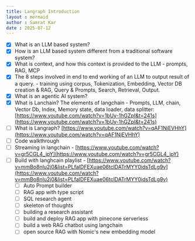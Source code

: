 ```yaml
---
title: Langraph Introduction
layout : mermaid
author : Samrat Kar
date : 2025-07-12
---
```


- [x] What is an LLM based system?
- [x] How is an LLM based system different from a traditional software system?
- [x] What is context, and how this context is provided to the LLM - prompts, RAG, MCP
- [x] The 8 steps involved in end to end working of an LLM to output result of a query. - training using corpus, Tokenization, Embedding, Vector DB creation & RAG, Query & Prompts, Search, Retrieval, Output.
- [x] What is an agentic AI system?
- [x] What is Lanchain? The elements of langchain - Prompts, LLM, chain, Vector Db, Index, Memory state, data loader, data splitter: [https://www.youtube.com/watch?v=1bUy-1hGZpI&t=241s](https://www.youtube.com/watch?v=1bUy-1hGZpI&t=241s)
- [ ] What is Langraph? [https://www.youtube.com/watch?v=qAF1NjEVHhY](https://www.youtube.com/watch?v=qAF1NjEVHhY)
- [ ] Code walkthrough
- [ ] Streaming in langchain - [https://www.youtube.com/watch?v=gr5CGL4_jpY](https://www.youtube.com/watch?v=gr5CGL4_jpY)
- [ ] Build with langhcain playlist - [https://www.youtube.com/watch?v=mmBo8nlu2j0&list=PLfaIDFEXuae06tclDATrMYY0idsTdLg9v](https://www.youtube.com/watch?v=mmBo8nlu2j0&list=PLfaIDFEXuae06tclDATrMYY0idsTdLg9v)
  - [ ] Auto Prompt builder 
  - [ ] RAG app with type script 
  - [ ] SQL research agent 
  - [ ] skeleton of thoughts 
  - [ ] building a research assistant 
  - [ ] build and deploy RAG app with pinecone serverless 
  - [ ] build a web RAG chatbot using langchain 
  - [ ] open source RAG with Nomic's new embedding model 